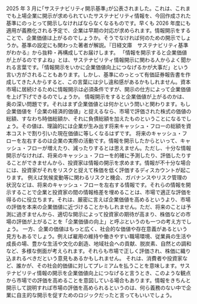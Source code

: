 ###

2025 年 3 月に｢サステナビリティ開示基準｣が公表されました。これは、これまでも上場企業に開示が求められていたサステナビリティ情報を、今回作成された基準にのっとって開示しなければならなくなるものです。早くも 2026 年度にも適用が義務化される予定で、企業は早期の対応が求められます。情報開示をすることで、企業価値は上がるのでしょうか。そうでなければ何のための開示でしょうか。基準の設定にも関わった著者が解説。『日経文庫　サステナビリティ基準がわかる』から抜粋・再構成してお届けします。
「情報を開示すると企業価値が上がるのですよね」とは、サステナビリティ情報開示に関わる人からよく聞かれる言葉です。「情報開示をいかに企業価値向上につなげるかが大事だ」という言い方がされることもあります。しかし、基準にのっとって有価証券報告書を作成してきた人からすると、この言葉には少し違和感があるかもしれません。資本市場に居続けるために情報開示は必須条件ですが、開示の仕方によって企業価値を上げ下げできるのでしょうか。
情報開示をすると企業価値が上がるのかは、奥の深い問題です。それはまず企業価値とは何かという問いと関わります。もし企業価値を「企業の経済的価値」と捉えるなら、市場で評価された株式の価値の総額、すなわち時価総額か、それに負債総額を加えたものということになるでしょう。その値は、理論的には企業が生み出す将来キャッシュ・フローの総額を資本コストで割り引いた現在価値に等しくなるはずです。
将来のキャッシュ・フローを左右するのは企業の実際の活動です。情報を開示したからといって、キャッシュ・フローが増えたり、減ったりするとは思えません。ただし、十分な情報開示がなければ、将来のキャッシュ・フローを的確に予測したり、評価したりすることができませんから、投資家は情報の開示を求めます。情報が不十分な場合には、投資家がそれをリスクと捉えて株価を低く評価するディスカウントが起こります。
例えば気候変動等に関わるリスクと機会、ガバナンスやリスク管理の状況などは、将来のキャッシュ・フローを左右する情報です。それらの情報を開示することで企業と投資家の間の情報格差を埋めることは、市場で適正な評価を得るのに役立ちます。それは、厳密に言えば企業価値を高めるというより、市場の評価を本来の企業価値に近づけることかもしれません。ただ、将来のことは予測に過ぎませんから、適切な開示によって投資家の期待が高まり、株価などの市場の評価が上がることを「企業価値の向上」と呼ぶというのも一つの考え方でしょう。
一方、企業の価値はもっと広く、社会的な価値や存在意義があるという見方もあるでしょう。例えば雇用の維持や働きやすい職場環境、従業員の生活や成長の場、豊かな生活や文化の創造、地域社会への貢献、脱炭素、自然との調和など、多様な側面が考えられます。それらも市場で正しく評価され、株価に織り込まれるべきだという意見もあるかもしれません。
それは、消費者や投資家など、誰かが、その社会的価値に対してプレミアムを払うことを意味します。サステナビリティ情報の開示を企業価値向上につなげると言うとき、このような観点から市場での評価を高めることを意図している場合もあります。情報をきちんと開示して説明すれば市場の評価を高められるというのは、何ら義務のない中で企業に自主的な開示を促すためのロジックだったと言ってもいいでしょう。
